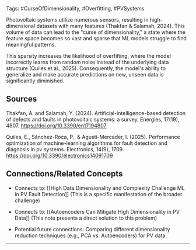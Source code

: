 Tags: #CurseOfDimensionality, #Overfitting, #PVSystems

Photovoltaic systems utilize numerous sensors, resulting in high-dimensional datasets with many features (Thakfan & Salamah, 2024). 
This volume of data can lead to the "curse of dimensionality," a state where the feature space becomes so vast and sparse that ML models struggle to find meaningful patterns.

This sparsity increases the likelihood of overfitting, where the model incorrectly learns from random noise instead of the underlying data structure (Quiles et al., 2025). 
Consequently, the model's ability to generalize and make accurate predictions on new, unseen data is significantly diminished.

## Sources

Thakfan, A. and Salamah, Y. (2024). Artificial-intelligence-based detection of defects and faults in photovoltaic systems: a survey. Energies, 17(19), 4807. https://doi.org/10.3390/en17194807

Quiles, E., Sánchez-Roca, P., & Agustí-Mercader, I. (2025). Performance optimization of machine-learning algorithms for fault detection and diagnosis in pv systems. Electronics, 14(9), 1709. https://doi.org/10.3390/electronics14091709

## Connections/Related Concepts

- Connects to: [[High Data Dimensionality and Complexity Challenge ML in PV Fault Detection]] (This is a specific manifestation of the broader challenge)
    
- Connects to: [[Autoencoders Can Mitigate High Dimensionality in PV Data]] (This note presents a direct solution to this problem)
    
- Potential future connections: Comparing different dimensionality reduction techniques (e.g., PCA vs. Autoencoders) for PV data.
    

---